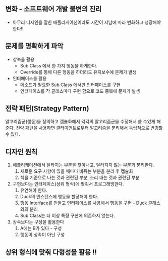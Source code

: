 ## 변화 - 소프트웨어 개발 불변의 진리
- 아무리 디자인을 잘한 애플리케이션이라도 시간이 지남에 따라 변화하고 성장해야 한다!!


## 문제를 명확하게 파악

- 상속을 활용
  - Sub Class 에서 한 가지 행동을 하게한다.
  - Override를 통해 다른 행동을 하더라도 유지보수에 문제가 발생
- 인터페이스를 활용
  - 메소드가 필요한 Sub Class 에서만 인터페이스를 구현
  - 인터페이스를 각 클래스마다 구현 함으로 코드 중복에 문제가 발생

## 전략 패턴(Strategy Pattern)
알고리즘군(행동)을 정의하고 캡슐화해서 각각의 알고리즘군을 수정해서 쓸 수있게 해준다.
전략 패턴을 사용하면 클라이언트로부터 알고리즘을 분리해서 독립적으로 변경할 수 있다.

## 디자인 원칙
1. 애플리케이션에서 달라지는 부분을 찾아내고, 달라지지 않는 부분과 분리한다.
    1. 새로운 요구 사항이 있을 때마다 바뀌는 부분을 분리 후 캡슐화
   2. 책을 기준으로 나는 것과 관련된 부분, 소리 내는 것과 관련된 부분
2. 구현보다는 인터페이스(상위 형식)에 맞춰서 프로그래밍한다.
   1. 유연해야 한다.
   2. Duck의 인스턴스에 행동을 할당해야 한다.
   3. 행동 Interface를 만들고 인터페이스를 사용해서 행동을 구현 - Duck 클래스 와의 분리
    4. Sub Class는 더 이상 특정 구현에 의존하지 않는다.
3. 상속보다는 구성을 활용한다
    1. A에는 B가 있다 - 구성
   2.  행동이 상속이 아닌 구성
## 상위 형식에 맞춰 다형성을 활용 !!